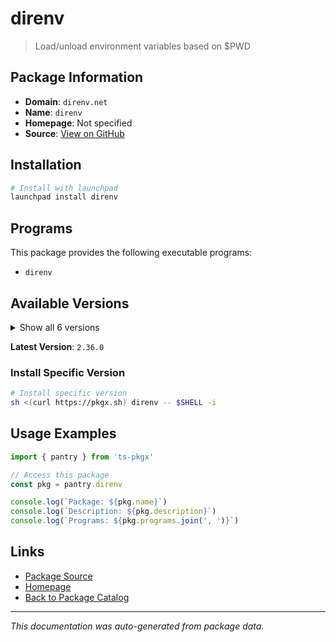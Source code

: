 # direnv

> Load/unload environment variables based on $PWD

## Package Information

- **Domain**: `direnv.net`
- **Name**: `direnv`
- **Homepage**: Not specified
- **Source**: [View on GitHub](https://github.com/pkgxdev/pantry/tree/main/projects/direnv.net/package.yml)

## Installation

```bash
# Install with launchpad
launchpad install direnv
```

## Programs

This package provides the following executable programs:

- `direnv`

## Available Versions

<details>
<summary>Show all 6 versions</summary>

- `2.36.0`, `2.35.0`, `2.34.0`, `2.33.0`, `2.32.3`
- `2.32.2`

</details>

**Latest Version**: `2.36.0`

### Install Specific Version

```bash
# Install specific version
sh <(curl https://pkgx.sh) direnv -- $SHELL -i
```

## Usage Examples

```typescript
import { pantry } from 'ts-pkgx'

// Access this package
const pkg = pantry.direnv

console.log(`Package: ${pkg.name}`)
console.log(`Description: ${pkg.description}`)
console.log(`Programs: ${pkg.programs.join(', ')}`)
```

## Links

- [Package Source](https://github.com/pkgxdev/pantry/tree/main/projects/direnv.net/package.yml)
- [Homepage](#)
- [Back to Package Catalog](../package-catalog.md)

---

*This documentation was auto-generated from package data.*
